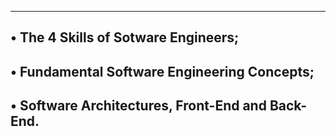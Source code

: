 -----------------------------------------------------
• The 4 Skills of Sotware Engineers;
---------------------------------------------------------
• Fundamental Software Engineering Concepts;
----------------------------------------------------------
• Software Architectures, Front-End and Back-End.
---------------------------------------------------------
